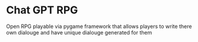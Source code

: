 # Chat GPT RPG

Open RPG playable via pygame framework that allows players to write there own dialouge and have unique dialouge generated for them